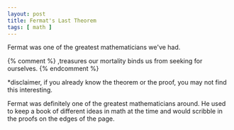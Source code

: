 ```yaml
---
layout: post
title: Fermat's Last Theorem
tags: [ math ]
---
```



Fermat was one of the greatest mathematicians we've had.

{% comment %}
,treasures our mortality binds us from seeking for ourselves.
{% endcomment %}



*disclaimer, if you already know the theorem or the proof, you may not find this interesting.

Fermat was definitely one of the greatest mathematicians around. He used to keep a book of different ideas in math at the time and would scribble in the proofs on the edges of the page.


